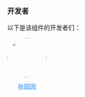 ### 开发者

以下是该组件的开发者们：

<style>
.con-box{
	display: flex;
	flex-wrap:wrap;
	column-gap: 25px;
	row-gap: 25px;
	margin-bottom: 40px;
}
.con-item {
	display: flex;
	flex-direction: column;
	row-gap: 10px;
}
.con-image {
	width: 90px !important;
	height: 90px !important;
	border-radius: 50%;
}

.con-box a:link,
.con-box a:visited,
.con-box a:hover,
.con-box a:active {
	text-decoration: none !important;
	color: #1989fa !important;
}

.con-box .name {
	color: #1989fa !important;
	text-align: center;
}
</style>
<div class="con-box">
	<div class="con-item">
		<a target="_blank" href="https://stellar-ui.intecloud.com.cn/pages/gitlab/gitlab?name=zyy&type=vue3">
			<image class="con-image" src="https://image.whzb.com/chain/StellarUI/头像/张园因.png"></image>
		</a>
		<a target="_blank" href="https://stellar-ui.intecloud.com.cn/pages/gitlab/gitlab?name=zyy&type=vue3"><div class="name">张园因</div></a>
	</div>
</div>
